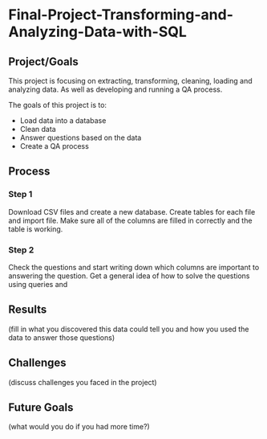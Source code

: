 # Final-Project-Transforming-and-Analyzing-Data-with-SQL

## Project/Goals

This project is focusing on extracting, transforming, cleaning, loading and analyzing data. As well as developing and running a QA process.

The goals of this project is to:
- Load data into a database
- Clean data
- Answer questions based on the data
- Create a QA process

## Process

### Step 1

Download CSV files and create a new database. Create tables for each file and import file. Make sure all of the columns are filled in correctly and the table is working.

### Step 2

Check the questions and start writing down which columns are important to answering the question. Get a general idea of how to solve the questions using queries and 

## Results
(fill in what you discovered this data could tell you and how you used the data to answer those questions)

## Challenges 
(discuss challenges you faced in the project)

## Future Goals
(what would you do if you had more time?)
